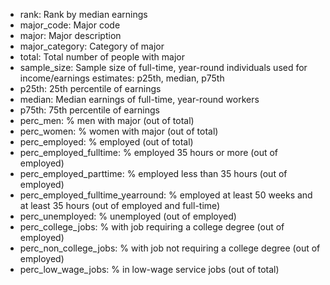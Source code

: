 * rank: Rank by median earnings
* major_code: Major code
* major: Major description
* major_category: Category of major
* total: Total number of people with major
* sample_size: Sample size of full-time, year-round individuals used for income/earnings estimates: p25th, median, p75th
* p25th: 25th percentile of earnings
* median: Median earnings of full-time, year-round workers
* p75th: 75th percentile of earnings
* perc_men: % men with major (out of total)
* perc_women: % women with major (out of total)
* perc_employed: % employed (out of total)
* perc_employed_fulltime: % employed 35 hours or more (out of employed)
* perc_employed_parttime: % employed less than 35 hours (out of employed)
* perc_employed_fulltime_yearround: % employed at least 50 weeks and at least 35 hours (out of employed and full-time)
* perc_unemployed: % unemployed (out of employed)
* perc_college_jobs: % with job requiring a college degree (out of employed)
* perc_non_college_jobs: % with job not requiring a college degree (out of employed)
* perc_low_wage_jobs: % in low-wage service jobs (out of total)
